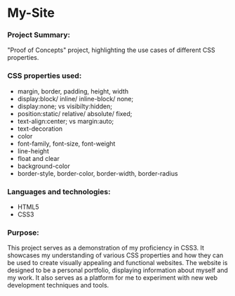# My-Site
### Project Summary:
"Proof of Concepts" project, highlighting the use cases of different CSS properties.
### CSS properties used:
- margin, border, padding, height, width
- display:block/ inline/ inline-block/ none;
- display:none; vs visibilty:hidden;
- position:static/ relative/ absolute/ fixed;
- text-align:center; vs margin:auto;
- text-decoration
- color
- font-family, font-size, font-weight
- line-height
- float and clear
- background-color
- border-style, border-color, border-width, border-radius
### Languages and technologies:
- HTML5 
- CSS3
### Purpose:
This project serves as a demonstration of my proficiency in CSS3. It showcases my understanding of various CSS properties and how they can be used to create visually appealing and functional websites. The website is designed to be a personal portfolio, displaying information about myself and my work. It also serves as a platform for me to experiment with new web development techniques and tools.
